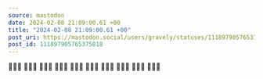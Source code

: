 ```yaml
---
source: mastodon
date: 2024-02-08 21:09:00.61 +00
title: "2024-02-08 21:09:00.61 +00"
post_uri: https://mastodon.social/users/gravely/statuses/111897905765375818
post_id: 111897905765375818
---
```

🚶🏽‍♂️ 🚶🏽‍♂️ 🚶🏽‍♂️ 🚶🏽‍♂️ 🚶🏽‍♂️ 🚶🏽‍♂️ 🚶🏽‍♂️ 🚶🏽‍♂️ 🚶🏽‍♂️ 🚶🏽‍♂️


